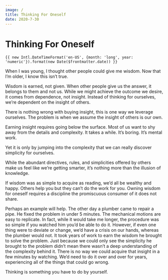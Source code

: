 ```yaml
---
image: /
title: Thinking For Oneself
date: 2020-7-30
---
```


# Thinking For Oneself

`{{ new Intl.DateTimeFormat('en-US', {month: 'long', year: 'numeric'}).format(new Date($frontmatter.date)) }}`

When I was young, I thought other people could give me wisdom. Now that I’m older, I know this isn’t true.

Wisdom is earned, not given. When other people give us the answer, it belongs to them and not us. While we might achieve the outcome we desire, it comes from dependence, not insight. Instead of thinking for ourselves, we’re dependent on the insight of others.

There is nothing wrong with buying insight, this is one way we leverage ourselves. The problem is when we assume the insight of others is our own.

Earning insight requires going below the surface. Most of us want to shy away from the details and complexity. It takes a while. It’s boring. It’s mental work.

Yet it is only by jumping into the complexity that we can really discover simplicity for ourselves.

While the abundant directives, rules, and simplicities offered by others make us feel like we’re getting smarter, it’s nothing more than the illusion of knowledge.

If wisdom was as simple to acquire as reading, we’d all be wealthy and happy. Others help you but they can’t do the work for you. Owning wisdom for oneself requires a discipline the promiscuous consumer of it does not share.

Perhaps an example will help. The other day a plumber came to repair a pipe. He fixed the problem in under 5 minutes. The mechanical motions are easy to replicate. In fact, while it would take me longer, the procedure was so simple if you watched him you’d be able to do it. However, if even one thing were to deviate or change, we’d have a crisis on our hands, whereas the plumber would not. It took years of work to earn the wisdom he brought to solve the problem. Just because we could only see the simplicity he brought to the problem didn’t mean there wasn’t a deep understanding of the complexity behind it. There is no way we could acquire that insight in a few minutes by watching. We’d need to do it over and over for years, experiencing all of the things that could go wrong.

Thinking is something you have to do by yourself.
